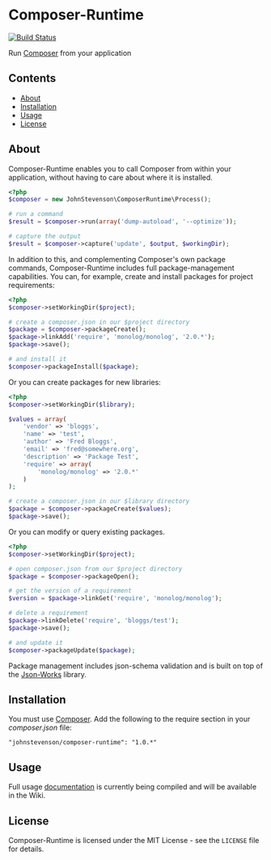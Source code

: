 Composer-Runtime
================

[![Build Status](https://travis-ci.org/johnstevenson/composer-runtime.png?branch=master)](https://travis-ci.org/johnstevenson/composer-runtime)

Run [Composer][composer] from your application

## Contents
* [About](#About)
* [Installation](#Installation)
* [Usage](#Usage)
* [License](#License)

<a name="About"></a>
## About
Composer-Runtime enables you to call Composer from within your application, without having to care about where it is installed.

```php
<?php
$composer = new JohnStevenson\ComposerRuntime\Process();

# run a command
$result = $composer->run(array('dump-autoload', '--optimize'));

# capture the output
$result = $composer->capture('update', $output, $workingDir);
```

In addition to this, and complementing Composer's own package commands, Composer-Runtime includes full package-management capabilities. You can, for example, create and install packages for project requirements:

```php
<?php
$composer->setWorkingDir($project);

# create a composer.json in our $project directory
$package = $composer->packageCreate();
$package->linkAdd('require', 'monolog/monolog', '2.0.*');
$package->save();

# and install it
$composer->packageInstall($package);
```

Or you can create packages for new libraries:

```php
<?php
$composer->setWorkingDir($library);

$values = array(
    'vendor' => 'bloggs',
    'name' => 'test',
    'author' => 'Fred Bloggs',
    'email' => 'fred@somewhere.org',
    'description' => 'Package Test',
    'require' => array(
        'monolog/monolog' => '2.0.*'
    )
);

# create a composer.json in our $library directory
$package = $composer->packageCreate($values);
$package->save();

```

Or you can modify or query existing packages.

```php
<?php
$composer->setWorkingDir($project);

# open composer.json from our $project directory
$package = $composer->packageOpen();

# get the version of a requirement
$version = $package->linkGet('require', 'monolog/monolog');

# delete a requirement
$package->linkDelete('require', 'bloggs/test');
$package->save();

# and update it
$composer->packageUpdate($package);
```

Package management includes json-schema validation and is built on top of the [Json-Works][json-works] library.

<a name="Installation"></a>
## Installation
You must use [Composer][composer]. Add the following to the require section in your *composer.json* file:

```
"johnstevenson/composer-runtime": "1.0.*"
```

<a name="Usage"></a>
## Usage

Full usage [documentation][wiki] is currently being compiled and will be available in the Wiki.

<a name="License"></a>
## License

Composer-Runtime is licensed under the MIT License - see the `LICENSE` file for details.

[composer]: http://getcomposer.org
[json-works]: https://github.com/johnstevenson/json-works
[wiki]:https://github.com/johnstevenson/composer-runtime/wiki/Home
